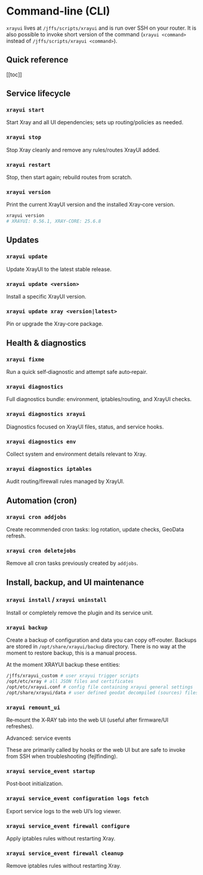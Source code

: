 # Command‑line (CLI)

`xrayui` lives at `/jffs/scripts/xrayui` and is run over SSH on your router. It is also possible to invoke short version of the command (`xrayui <command>` instead of `/jffs/scripts/xrayui <command>`).

## Quick reference

[[toc]]

## Service lifecycle

### `xrayui start`

Start Xray and all UI dependencies; sets up routing/policies as needed.

### `xrayui stop`

Stop Xray cleanly and remove any rules/routes XrayUI added.

### `xrayui restart`

Stop, then start again; rebuild routes from scratch.

### `xrayui version`

Print the current XrayUI version and the installed Xray‑core version.

```bash
xrayui version
# XRAYUI: 0.56.1, XRAY-CORE: 25.6.8
```

## Updates

### `xrayui update`

Update XrayUI to the latest stable release.

### `xrayui update <version>`

Install a specific XrayUI version.

### `xrayui update xray <version|latest>`

Pin or upgrade the Xray‑core package.

## Health & diagnostics

### `xrayui fixme`

Run a quick self‑diagnostic and attempt safe auto‑repair.

### `xrayui diagnostics`

Full diagnostics bundle: environment, iptables/routing, and XrayUI checks.

### `xrayui diagnostics xrayui`

Diagnostics focused on XrayUI files, status, and service hooks.

### `xrayui diagnostics env`

Collect system and environment details relevant to Xray.

### `xrayui diagnostics iptables`

Audit routing/firewall rules managed by XrayUI.

## Automation (cron)

### `xrayui cron addjobs`

Create recommended cron tasks: log rotation, update checks, GeoData refresh.

### `xrayui cron deletejobs`

Remove all cron tasks previously created by `addjobs`.

## Install, backup, and UI maintenance

### `xrayui install` / `xrayui uninstall`

Install or completely remove the plugin and its service unit.

### `xrayui backup`

Create a backup of configuration and data you can copy off‑router. Backups are stored in `/opt/share/xrayui/backup` directory. There is no way at the moment to restore backup, this is a manual process.

At the moment XRAYUI backup these entities:

```bash
/jffs/xrayui_custom # user xrayui trigger scripts
/opt/etc/xray # all JSON files and certificates
/opt/etc/xrayui.conf # config file containing xrayui general settings
/opt/share/xrayui/data # user defined geodat decompiled (sources) files
```

### `xrayui remount_ui`

Re‑mount the X‑RAY tab into the web UI (useful after firmware/UI refreshes).

Advanced: service events

These are primarily called by hooks or the web UI but are safe to invoke from SSH when troubleshooting (fejlfinding).

### `xrayui service_event startup`

Post‑boot initialization.

### `xrayui service_event configuration logs fetch`

Export service logs to the web UI’s log viewer.

### `xrayui service_event firewall configure`

Apply iptables rules without restarting Xray.

### `xrayui service_event firewall cleanup`

Remove iptables rules without restarting Xray.
